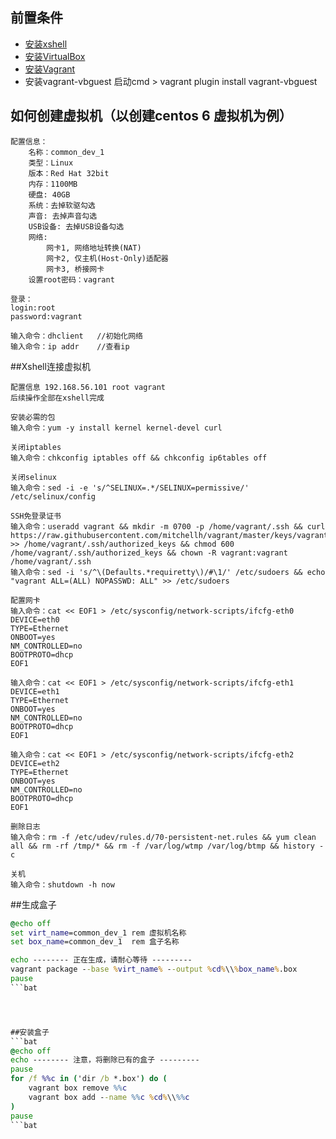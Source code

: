 ## 前置条件
- [安装xshell](http://www.netsarang.com/download/down_xsh.html)
- [安装VirtualBox](https://www.virtualbox.org/wiki/Downloads)
- [安装Vagrant](https://www.vagrantup.com/downloads.html)
- 安装vagrant-vbguest 启动cmd > vagrant plugin install vagrant-vbguest
    
    
    
    
## 如何创建虚拟机（以创建centos 6 虚拟机为例）
```
配置信息：
    名称：common_dev_1
    类型：Linux
    版本：Red Hat 32bit
    内存：1100MB
    硬盘: 40GB
    系统：去掉软驱勾选
    声音: 去掉声音勾选
    USB设备: 去掉USB设备勾选
    网络:
        网卡1, 网络地址转换(NAT)
        网卡2, 仅主机(Host-Only)适配器
        网卡3, 桥接网卡
    设置root密码：vagrant

登录：
login:root
password:vagrant

输入命令：dhclient   //初始化网络
输入命令：ip addr    //查看ip
```




##Xshell连接虚拟机
```
配置信息 192.168.56.101 root vagrant
后续操作全部在xshell完成

安装必需的包
输入命令：yum -y install kernel kernel-devel curl

关闭iptables
输入命令：chkconfig iptables off && chkconfig ip6tables off

关闭selinux
输入命令：sed -i -e 's/^SELINUX=.*/SELINUX=permissive/' /etc/selinux/config

SSH免登录证书
输入命令：useradd vagrant && mkdir -m 0700 -p /home/vagrant/.ssh && curl https://raw.githubusercontent.com/mitchellh/vagrant/master/keys/vagrant.pub >> /home/vagrant/.ssh/authorized_keys && chmod 600 /home/vagrant/.ssh/authorized_keys && chown -R vagrant:vagrant /home/vagrant/.ssh
输入命令：sed -i 's/^\(Defaults.*requiretty\)/#\1/' /etc/sudoers && echo "vagrant ALL=(ALL) NOPASSWD: ALL" >> /etc/sudoers

配置网卡
输入命令：cat << EOF1 > /etc/sysconfig/network-scripts/ifcfg-eth0
DEVICE=eth0
TYPE=Ethernet
ONBOOT=yes
NM_CONTROLLED=no
BOOTPROTO=dhcp
EOF1

输入命令：cat << EOF1 > /etc/sysconfig/network-scripts/ifcfg-eth1
DEVICE=eth1
TYPE=Ethernet
ONBOOT=yes
NM_CONTROLLED=no
BOOTPROTO=dhcp
EOF1

输入命令：cat << EOF1 > /etc/sysconfig/network-scripts/ifcfg-eth2
DEVICE=eth2
TYPE=Ethernet
ONBOOT=yes
NM_CONTROLLED=no
BOOTPROTO=dhcp
EOF1

删除日志
输入命令：rm -f /etc/udev/rules.d/70-persistent-net.rules && yum clean all && rm -rf /tmp/* && rm -f /var/log/wtmp /var/log/btmp && history -c

关机
输入命令：shutdown -h now
```




##生成盒子
```bat
@echo off
set virt_name=common_dev_1 rem 虚拟机名称
set box_name=common_dev_1  rem 盒子名称

echo -------- 正在生成，请耐心等待 ---------
vagrant package --base %virt_name% --output %cd%\\%box_name%.box
pause
```bat




##安装盒子
```bat
@echo off
echo -------- 注意，将删除已有的盒子 ---------
pause
for /f %%c in ('dir /b *.box') do (
    vagrant box remove %%c
    vagrant box add --name %%c %cd%\\%%c
)
pause
```bat












